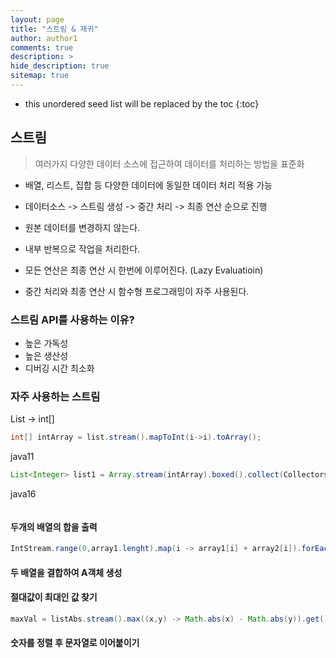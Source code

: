 ```yaml
---
layout: page
title: "스트림 & 재귀"
author: author1
comments: true
description: >
hide_description: true
sitemap: true
---
```


* this unordered seed list will be replaced by the toc
{:toc}

## 스트림
> 여러가지 다양한 데이터 소스에 접근하여 데이터를 처리하는 방법을 표준화

- 배열, 리스트, 집합 등 다양한 데이터에 동일한 데이터 처리 적용 가능

- 데이터소스 -> 스트림 생성 -> 중간 처리 -> 최종 연산 순으로 진행

- 원본 데이터를 변경하지 않는다.
- 내부 반복으로 작업을 처리한다.

- 모든 연산은 최종 연산 시 한번에 이루어진다. (Lazy Evaluatioin)
- 중간 처리와 최종 연산 시 함수형 프로그래밍이 자주 사용된다.

### 스트림 API를 사용하는 이유?
- 높은 가독성
- 높은 생산성
- 디버깅 시간 최소화

### 자주 사용하는 스트림
List<Integer> -> int[]
```java
int[] intArray = list.stream().mapToInt(i->i).toArray();
```

java11
```java
List<Integer> list1 = Array.stream(intArray).boxed().collect(Collectors.toList());
```

java16
```java

```

#### 두개의 배열의 합을 출력
```java
IntStream.range(0,array1.lenght).map(i -> array1[i] + array2[i]).forEach(System.out::println);
```


#### 두 배열을 결합하여 A객체 생성

#### 절대값이 최대인 값 찾기
```java
maxVal = listAbs.stream().max((x,y) -> Math.abs(x) - Math.abs(y)).get();
```

#### 숫자를 정렬 후 문자열로 이어붙이기
